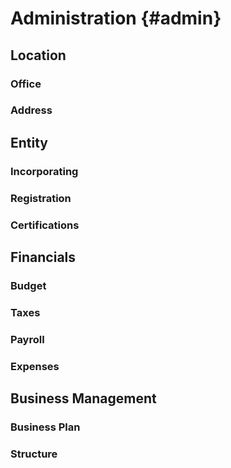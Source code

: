 # Administration {#admin}

## Location

### Office

### Address

## Entity

### Incorporating

### Registration

### Certifications

## Financials

### Budget

### Taxes

### Payroll

### Expenses

## Business Management

### Business Plan

### Structure
